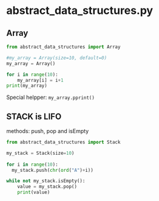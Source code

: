 # abstract_data_structures.py

## Array
```python
from abstract_data_structures import Array

#my_array = Array(size=10, default=0)
my_array = Array()

for i in range(10):
    my_array[i] = i+1
print(my_array)
```
Special helpper: `my_array.pprint()`

## STACK is LIFO
methods: push, pop and isEmpty
```python
from abstract_data_structures import Stack

my_stack = Stack(size=10)
 
for i in range(10):
  my_stack.push(chr(ord("A")+i))

while not my_stack.isEmpty():
    value = my_stack.pop()
    print(value)
```
